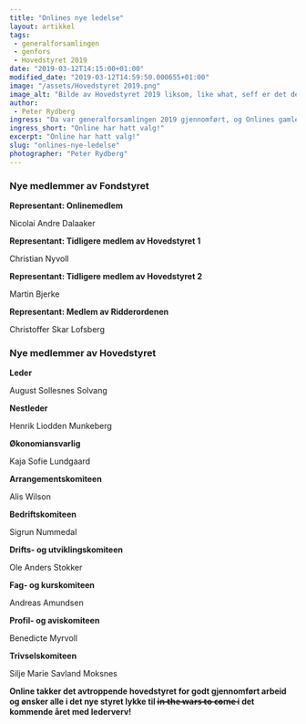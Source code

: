 ```yaml
---
title: "Onlines nye ledelse"
layout: artikkel
tags: 
 - generalforsamlingen
 - genfors
 - Hovedstyret 2019
date: "2019-03-12T14:15:00+01:00"
modified_date: "2019-03-12T14:59:50.000655+01:00"
image: "/assets/Hovedstyret 2019.png"
image_alt: "Bilde av Hovedstyret 2019 liksom, like what, seff er det det"
author:
 - Peter Rydberg
ingress: "Da var generalforsamlingen 2019 gjennomført, og Onlines gamle hovedstyre har, etter et helt år som komiteenes øverste organ, tredd av. Med det har leder, nestleder, økonomiansvarlig og nyvalgte komitéledere tatt over ansvaret for Hovedstyret for det kommende året. I tillegg har Fondstyret valgt nye medlemmer. Valgenes utfall med navn på de nye lederne kan du finne under."
ingress_short: "Online har hatt valg!"
excerpt: "Online har hatt valg!"
slug: "onlines-nye-ledelse"
photographer: "Peter Rydberg"
---
```

### Nye medlemmer av Fondstyret
**Representant: Onlinemedlem**

Nicolai Andre Dalaaker

**Representant: Tidligere medlem av Hovedstyret 1**

Christian Nyvoll

**Representant: Tidligere medlem av Hovedstyret 2**

Martin Bjerke

**Representant: Medlem av Ridderordenen**

Christoffer Skar Lofsberg

### Nye medlemmer av Hovedstyret
**Leder**

August Sollesnes Solvang

**Nestleder**

Henrik Liodden Munkeberg

**Økonomiansvarlig**

Kaja Sofie Lundgaard

**Arrangementskomiteen**

Alis Wilson

**Bedriftskomiteen**

Sigrun Nummedal

**Drifts- og utviklingskomiteen**

Ole Anders Stokker

**Fag- og kurskomiteen**

Andreas Amundsen

**Profil- og aviskomiteen**

Benedicte Myrvoll

**Trivselskomiteen**

Silje Marie Savland Moksnes


**Online takker det avtroppende hovedstyret for godt gjennomført arbeid og ønsker alle i det nye styret lykke til  i̶n̶ ̶t̶h̶e̶ ̶w̶a̶r̶s̶ ̶t̶o̶ ̶c̶o̶m̶e̶ i det kommende året med lederverv!**